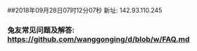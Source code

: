 ##2018年09月28日07时12分07秒 新址: 142.93.110.245
### 兔友常见问题及解答: https://github.com/wanggonging/d/blob/w/FAQ.md
